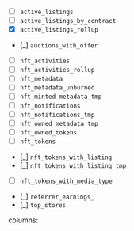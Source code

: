 - [ ] `active_listings`
- [ ] `active_listings_by_contract`
- [x] `active_listings_rollup`
- [_] `auctions_with_offer`
- [ ] `nft_activities`
- [ ] `nft_activities_rollup`
- [ ] `nft_metadata`
- [ ] `nft_metadata_unburned`
- [ ] `nft_minted_metadata_tmp`
- [ ] `nft_notifications`
- [ ] `nft_notifications_tmp`
- [ ] `nft_owned_metadata_tmp`
- [ ] `nft_owned_tokens`
- [ ] `nft_tokens`
- [_] `nft_tokens_with_listing`
- [_] `nft_tokens_with_listing_tmp`
- [ ] `nft_tokens_with_media_type`
- [_] `referrer_earnings_`
- [_] `top_stores`

columns:
